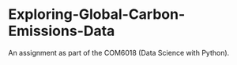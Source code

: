 # Exploring-Global-Carbon-Emissions-Data
An assignment as part of the COM6018 (Data Science with Python).
